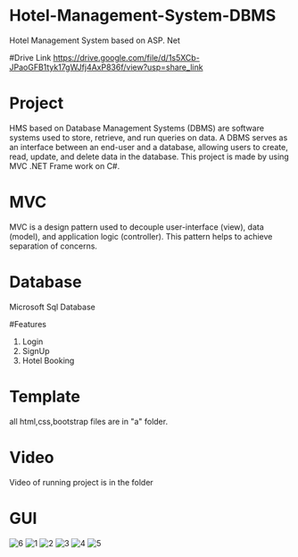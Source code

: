 # Hotel-Management-System-DBMS
Hotel Management System based on ASP. Net

#Drive Link
https://drive.google.com/file/d/1s5XCb-JPaoGFB1tyk17gWJfj4AxP836f/view?usp=share_link

# Project

HMS based on Database Management Systems (DBMS) are software systems used to store, retrieve, and run queries on data. A DBMS serves as an interface between an end-user and a database, allowing users to create, read, update, and delete data in the database. This project is made by using MVC .NET Frame work on C#.

# MVC
MVC is a design pattern used to decouple user-interface (view), data (model), and application logic (controller). This pattern helps to achieve separation of concerns.

# Database
Microsoft Sql Database

#Features
1. Login
2. SignUp
3. Hotel Booking

# Template
all html,css,bootstrap files are in "a" folder.

# Video
Video of running project is in the folder

# GUI
![6](https://user-images.githubusercontent.com/73800301/226434841-1db9ebd6-cab1-4b5e-8d26-7b362331bf3a.PNG)
![1](https://user-images.githubusercontent.com/73800301/226434847-b45b778f-f468-4208-b94d-9328b10cad10.PNG)
![2](https://user-images.githubusercontent.com/73800301/226434851-ed07f512-2e40-4c08-a8aa-f96fcdbd8e0e.PNG)
![3](https://user-images.githubusercontent.com/73800301/226434855-0c572c97-ebde-4778-8f2b-54c640e8bfdb.PNG)
![4](https://user-images.githubusercontent.com/73800301/226434861-8b688412-3d80-4f00-a2fa-7856bf263f77.PNG)
![5](https://user-images.githubusercontent.com/73800301/226434863-da142ca6-03b2-4d58-b779-83e5f75fceb2.PNG)



